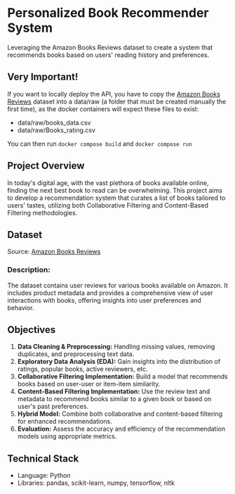 # Personalized Book Recommender System
Leveraging the Amazon Books Reviews dataset to create a system that recommends books based on users' reading history and preferences.

## Very Important!
If you want to locally deploy the API, you have to copy the [Amazon Books Reviews](https://www.kaggle.com/datasets/mohamedbakhet/amazon-books-reviews) dataset into a data/raw (a folder that must be created manually the first time), as the docker containers will expect these files to exist:
- data/raw/books_data.csv
- data/raw/Books_rating.csv

You can then run `docker compose build` and `docker compose run`

## Project Overview
In today's digital age, with the vast plethora of books available online, finding the next best book to read can be overwhelming. This project aims to develop a recommendation system that curates a list of books tailored to users' tastes, utilizing both Collaborative Filtering and Content-Based Filtering methodologies.

## Dataset
Source: [Amazon Books Reviews](https://www.kaggle.com/datasets/mohamedbakhet/amazon-books-reviews)

### Description:
The dataset contains user reviews for various books available on Amazon. It includes product metadata and provides a comprehensive view of user interactions with books, offering insights into user preferences and behavior.

## Objectives
1. **Data Cleaning & Preprocessing:** Handling missing values, removing duplicates, and preprocessing text data.
1. **Exploratory Data Analysis (EDA):** Gain insights into the distribution of ratings, popular books, active reviewers, etc.
1. **Collaborative Filtering Implementation:** Build a model that recommends books based on user-user or item-item similarity.
1. **Content-Based Filtering Implementation:** Use the review text and metadata to recommend books similar to a given book or based on user's past preferences.
1. **Hybrid Model:** Combine both collaborative and content-based filtering for enhanced recommendations.
1. **Evaluation:** Assess the accuracy and efficiency of the recommendation models using appropriate metrics.

## Technical Stack
- Language: Python
- Libraries: pandas, scikit-learn, numpy, tensorflow, nltk
